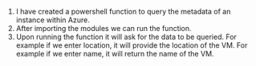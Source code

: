 1) I have created a powershell function to query the metadata of an instance within Azure. 
2) After importing the modules we can run the function.
3) Upon running the function it will ask for the data to be queried. 
    For example if we enter location, it will provide the location of the VM.
    For example if we enter name, it will return the name of the VM.
